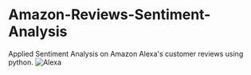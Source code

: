 # Amazon-Reviews-Sentiment-Analysis
Applied Sentiment Analysis on Amazon Alexa's customer reviews using python.
![Alexa](https://logosmarcas.net/wp-content/uploads/2021/03/Alexa-Logo.png)
